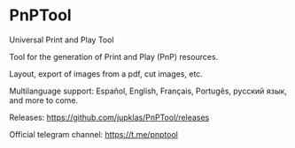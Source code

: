 # PnPTool
Universal Print and Play Tool

Tool for the generation of Print and Play (PnP) resources.

Layout, export of images from a pdf, cut images, etc.

Multilanguage support: Español, English, Français, Portugês, русский язык, and more to come.


Releases:
https://github.com/jupklas/PnPTool/releases

Official telegram channel:
https://t.me/pnptool
